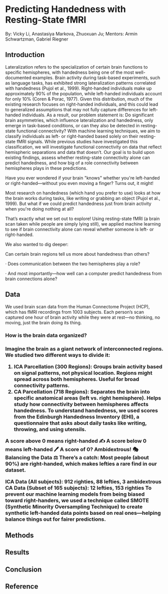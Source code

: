 <h1>Predicting Handedness with Resting-State fMRI</h1>
  
By: Vicky Li, Anastasiya Markova, Zhuoxuan Ju; 
Mentors: Armin Schwartzman, Gabriel Riegner


<h2>Introduction</h2>

Lateralization refers to the specialization of certain brain functions to specific hemispheres, with handedness being one of the most well-documented examples. Brain activity during task-based experiments, such as language tasks, has exhibited strong lateralization patterns correlated with handedness (Pujol et al., 1999). Right-handed individuals make up approximately 90% of the population, while left-handed individuals account for only 10% (Coren & Porac, 1977). Given this distribution, much of the existing research focuses on right-handed individuals, and this could lead to generalized assumptions that may not fully capture differences for left-handed individuals.
As a result, our problem statement is: Do significant brain asymmetries, which influence lateralization and handedness, only emerge in task-based conditions, or can they also be detected in resting-state functional connectivity? With machine learning techniques, we aim to classify individuals as left- or right-handed based solely on their resting-state fMRI signals. While previous studies have investigated this classification, we will investigate functional connectivity on data that reflect hemispheric separations and data that doesn’t. Our goal is to build upon existing findings, assess whether resting-state connectivity alone can predict handedness, and how big of a role connectivity between hemispheres plays in these predictions.

Have you ever wondered if your brain "knows" whether you're left-handed or right-handed—without you even moving a finger? Turns out, it might!

Most research on handedness (which hand you prefer to use) looks at how the brain works during tasks, like writing or grabbing an object (Pujol et al., 1999). But what if we could predict handedness just from brain activity when you're doing nothing at all?

That’s exactly what we set out to explore! Using resting-state fMRI (a brain scan taken while people are simply lying still), we applied machine learning to see if brain connectivity alone can reveal whether someone is left- or right-handed.

We also wanted to dig deeper:

<p> Can certain brain regions tell us more about handedness than others? </p>
<p>· Does communication between the two hemispheres play a role? </p>
<p>· And most importantly—how well can a computer predict handedness from brain connections alone? </p>

<h2>Data</h2>

We used brain scan data from the Human Connectome Project (HCP), which has fMRI recordings from 1003 subjects. Each person’s scan captured one hour of brain activity while they were at rest—no thinking, no moving, just the brain doing its thing.

<h3>How is the brain data organized?<h3>
Imagine the brain as a giant network of interconnected regions. We studied two different ways to divide it:

1. ICA Parcellation (300 Regions):
Groups brain activity based on signal patterns, not physical location.
Regions might spread across both hemispheres.
Useful for broad connectivity patterns.
2. CA Parcellation (718 Regions):
Separates the brain into specific anatomical areas (left vs. right hemisphere).
Helps study how connectivity between hemispheres affects handedness.
To understand handedness, we used scores from the Edinburgh Handedness Inventory (EHI), a questionnaire that asks about daily tasks like writing, throwing, and using utensils.

A score above 0 means right-handed ✍️
A score below 0 means left-handed 🖊️
A score of 0? Ambidextrous! 🎭
Balancing the Data ⚖️
There’s a catch: Most people (about 90%) are right-handed, which makes lefties a rare find in our dataset.

ICA Data (All subjects): 912 righties, 88 lefties, 3 ambidextrous
CA Data (Subset of 165 subjects): 12 lefties, 153 righties
To prevent our machine learning models from being biased toward right-handers, we used a technique called SMOTE (Synthetic Minority Oversampling Technique) to create synthetic left-handed data points based on real ones—helping balance things out for fairer predictions.

<h2>Methods</h2>

<h2>Results</h2>

<h2>Conclusion</h2>

<h2>Reference</h2>
